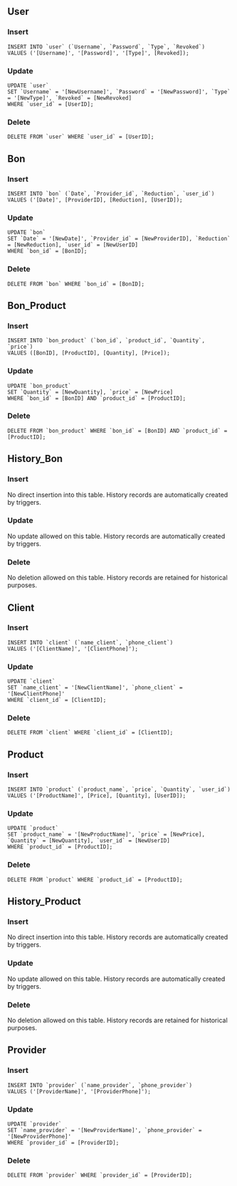 ## User

### Insert

    INSERT INTO `user` (`Username`, `Password`, `Type`, `Revoked`)
    VALUES ('[Username]', '[Password]', '[Type]', [Revoked]);

### Update

    UPDATE `user`
    SET `Username` = '[NewUsername]', `Password` = '[NewPassword]', `Type` = '[NewType]', `Revoked` = [NewRevoked]
    WHERE `user_id` = [UserID];

### Delete

    DELETE FROM `user` WHERE `user_id` = [UserID];

## Bon

### Insert

    INSERT INTO `bon` (`Date`, `Provider_id`, `Reduction`, `user_id`)
    VALUES ('[Date]', [ProviderID], [Reduction], [UserID]);

### Update

    UPDATE `bon`
    SET `Date` = '[NewDate]', `Provider_id` = [NewProviderID], `Reduction` = [NewReduction], `user_id` = [NewUserID]
    WHERE `bon_id` = [BonID];

### Delete

    DELETE FROM `bon` WHERE `bon_id` = [BonID];

## Bon_Product

### Insert

    INSERT INTO `bon_product` (`bon_id`, `product_id`, `Quantity`, `price`)
    VALUES ([BonID], [ProductID], [Quantity], [Price]);

### Update

    UPDATE `bon_product`
    SET `Quantity` = [NewQuantity], `price` = [NewPrice]
    WHERE `bon_id` = [BonID] AND `product_id` = [ProductID];

### Delete

    DELETE FROM `bon_product` WHERE `bon_id` = [BonID] AND `product_id` = [ProductID];

## History_Bon

### Insert

No direct insertion into this table. History records are automatically created by triggers.

### Update

No update allowed on this table. History records are automatically created by triggers.

### Delete

No deletion allowed on this table. History records are retained for historical purposes.

## Client

### Insert

    INSERT INTO `client` (`name_client`, `phone_client`)
    VALUES ('[ClientName]', '[ClientPhone]');

### Update

    UPDATE `client`
    SET `name_client` = '[NewClientName]', `phone_client` = '[NewClientPhone]'
    WHERE `client_id` = [ClientID];

### Delete

    DELETE FROM `client` WHERE `client_id` = [ClientID];

## Product

### Insert

    INSERT INTO `product` (`product_name`, `price`, `Quantity`, `user_id`)
    VALUES ('[ProductName]', [Price], [Quantity], [UserID]);

### Update

    UPDATE `product`
    SET `product_name` = '[NewProductName]', `price` = [NewPrice], `Quantity` = [NewQuantity], `user_id` = [NewUserID]
    WHERE `product_id` = [ProductID];

### Delete

    DELETE FROM `product` WHERE `product_id` = [ProductID];

## History_Product

### Insert

No direct insertion into this table. History records are automatically created by triggers.

### Update

No update allowed on this table. History records are automatically created by triggers.

### Delete

No deletion allowed on this table. History records are retained for historical purposes.

## Provider

### Insert

    INSERT INTO `provider` (`name_provider`, `phone_provider`)
    VALUES ('[ProviderName]', '[ProviderPhone]');

### Update

    UPDATE `provider`
    SET `name_provider` = '[NewProviderName]', `phone_provider` = '[NewProviderPhone]'
    WHERE `provider_id` = [ProviderID];

### Delete

    DELETE FROM `provider` WHERE `provider_id` = [ProviderID];
